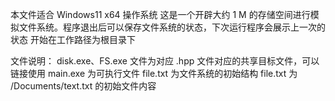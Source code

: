 本文件适合 Windows11 x64 操作系统
这是一个开辟大约 1 M 的存储空间进行模拟文件系统。程序退出后可以保存文件系统的状态，下次运行程序会展示上一次的状态
开始在工作路径为根目录下

文件说明：
disk.exe、FS.exe 文件为对应 .hpp 文件对应的共享目标文件，可以链接使用
main.exe 为可执行文件
file.txt 为文件系统的初始结构
file.txt 为 /Documents/text.txt 的初始文件内容